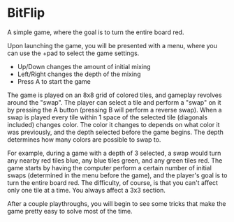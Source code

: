 # BitFlip

A simple game, where the goal is to turn the entire board red.

Upon launching the game, you will be presented with a menu, where you can use the +pad to select the game settings.  
- Up/Down changes the amount of initial mixing
- Left/Right changes the depth of the mixing
- Press A to start the game

The game is played on an 8x8 grid of colored tiles, and gameplay revolves around the "swap". The player can select a tile and perform a "swap" on it by pressing the A button (pressing B will perform a reverse swap). When a swap is played every tile within 1 space of the selected tile (diagonals included) changes color. The color it changes to depends on what color it was previously, and the depth selected before the game begins. The depth determines how many colors are possible to swap to.  
  
For example, during a game with a depth of 3 selected, a swap would turn any nearby red tiles blue, any blue tiles green, and any green tiles red. The game starts by having the computer perform a certain number of initial swaps (determined in the menu before the game), and the player's goal is to turn the entire board red. The difficulty, of course, is that you can't affect only one tile at a time. You always affect a 3x3 section.  
  
After a couple playthroughs, you will begin to see some tricks that make the game pretty easy to solve most of the time.
